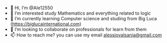 - 👋 Hi, I’m @Ale12550 
- 👀 I’m interested study Mathematics and everything related to logic 
- 🌱 I’m currently learning Computer science and studing from Big Luca (https://biglucainternational.com)
- 💞️ I’m looking to collaborate on professionals for learn from them
- 📫 How to reach me? you can use my email alessiovalsania@gmail.com

<!---
Ale12550/Ale12550 is a ✨ special ✨ repository because its `README.md` (this file) appears on your GitHub profile.
You can click the Preview link to take a look at your changes.
--->
